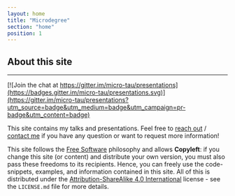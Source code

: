 ```yaml
---
layout: home
title: "Microdegree"
section: "home" 
position: 1
---
```


## About this site
___

[![Join the chat at https://gitter.im/micro-tau/presentations](https://badges.gitter.im/micro-tau/presentations.svg)](https://gitter.im/micro-tau/presentations?utm_source=badge&utm_medium=badge&utm_campaign=pr-badge&utm_content=badge)


This site contains my talks and presentations.
Feel free to [reach out] / [contact me] if you have any question 
or want to request more information!


This site follows the [Free Software] philosophy and
allows **Copyleft**: if you change this site (or content) 
and distribute your own version, you must also pass these freedoms to its recipients.
Hence, you can freely use the code-snippets, examples, and 
information contained in this site. All of this is distributed under 
the [Attribution-ShareAlike 4.0 International] 
license - see the `LICENSE.md` file for more details. 

[reach out]: https://twitter.com/rhdzmota
[contact me]: http://linkedin.com/in/rhdzmota 
[Free Software]: https://www.gnu.org/philosophy/free-sw.en.html
[Attribution-ShareAlike 4.0 International]: https://creativecommons.org/licenses/by-sa/4.0/
